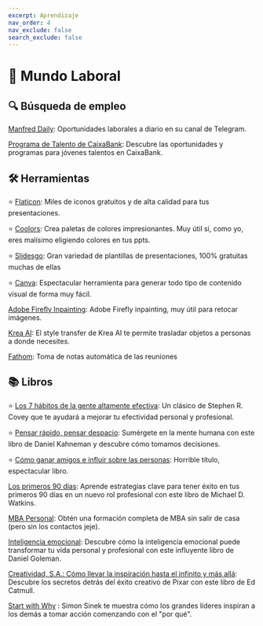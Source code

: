 ```yaml
---
excerpt: Aprendizaje
nav_order: 4
nav_exclude: false
search_exclude: false
---
```


# 💼 Mundo Laboral

## 🔍 Búsqueda de empleo

[Manfred Daily](https://www.getmanfred.com/manfred-daily): Oportunidades laborales a diario en su canal de Telegram.

[Programa de Talento de CaixaBank](https://caixabankcareers.com/content/Talent-Program/?locale=es_ES): Descubre las oportunidades y programas para jóvenes talentos en CaixaBank.

## 🛠️ Herramientas

⭐ [Flaticon](https://www.flaticon.com/): Miles de iconos gratuitos y de alta calidad para tus presentaciones.

⭐ [Coolors](https://coolors.co/): Crea paletas de colores impresionantes. Muy útil si, como yo, eres malísimo eligiendo colores en tus ppts.

⭐ [Slidesgo](https://slidesgo.com/es/): Gran variedad de plantillas de presentaciones, 100% gratuitas muchas de ellas

⭐ [Canva](https://www.canva.com/): Espectacular herramienta para generar todo tipo de contenido visual de forma muy fácil.

[Adobe Firefly Inpainting](https://firefly.adobe.com/upload/inpaint): Adobe Firefly inpainting, muy útil para retocar imágenes.

[Krea AI](https://www.krea.ai/home): El style transfer de Krea AI te permite trasladar objetos a personas a donde necesites.

[Fathom](https://fathom.video/): Toma de notas automática de las reuniones

## 📚 Libros

⭐ [Los 7 hábitos de la gente altamente efectiva](https://www.amazon.es/h%C3%A1bitos-altamente-efectiva-Empresa-Talento/dp/8449324947): Un clásico de Stephen R. Covey que te ayudará a mejorar tu efectividad personal y profesional.

⭐ [Pensar rápido, pensar despacio](https://www.amazon.es/Pensar-r%C3%A1pido-pensar-despacio-ENSAYO-PSICOLOGIA/dp/8490322503/ref=asc_df_8490322503/?tag=googshopes-21&linkCode=df0&hvadid=699734784661&hvpos=&hvnetw=g&hvrand=18008786240968825361&hvpone=&hvptwo=&hvqmt=&hvdev=c&hvdvcmdl=&hvlocint=&hvlocphy=9198488&hvtargid=pla-465849604521&psc=1&mcid=d9da2a1543813706b7f8fc8135b3b5cc&gad_source=1): Sumérgete en la mente humana con este libro de Daniel Kahneman y descubre cómo tomamos decisiones.

⭐ [Cómo ganar amigos e influir sobre las personas](https://www.amazon.es/ganar-amigos-influir-personas-Elipse/dp/8412299728/ref=pd_sbs_d_sccl_3_39/261-9145903-9603567?pd_rd_w=tsYPf&content-id=amzn1.sym.f50ccf5c-eec8-411a-9eba-1be2da20448a&pf_rd_p=f50ccf5c-eec8-411a-9eba-1be2da20448a&pf_rd_r=JS67350ARQ48A0QP6GHM&pd_rd_wg=SvnwW&pd_rd_r=277cbc82-e191-4cf8-9836-0c5ed2e91dbf&pd_rd_i=8412299728&psc=1): Horrible título, espectacular libro.

[Los primeros 90 días](https://www.amazon.es/LOS-PRIMEROS-D%C3%8DAS-Estrategias-inteligencia/dp/8494606611): Aprende estrategias clave para tener éxito en tus primeros 90 días en un nuevo rol profesional con este libro de Michael D. Watkins.

[MBA Personal](https://www.amazon.es/MBA-Personal-Edici%C3%B3n-especial-aniversario/dp/8417992499/ref=pd_lpo_sccl_3/261-9145903-9603567?pd_rd_w=ZFXEz&content-id=amzn1.sym.dbff13a3-ec7b-4ab4-a8ad-e4356fa2bfdb&pf_rd_p=dbff13a3-ec7b-4ab4-a8ad-e4356fa2bfdb&pf_rd_r=Y2W48DSXZ00BN08WKS55&pd_rd_wg=JWSBa&pd_rd_r=595cf390-d940-4e28-915e-b39742533eba&pd_rd_i=8417992499&psc=1): Obtén una formación completa de MBA sin salir de casa (pero sin los contactos jeje).

[Inteligencia emocional](https://www.amazon.es/Inteligencia-emocional-Ensayo-Daniel-Goleman/dp/8472453715/ref=pd_bxgy_d_sccl_1/261-9145903-9603567?pd_rd_w=E4T8e&content-id=amzn1.sym.cfceebff-276b-4b67-ad06-735b2f4350ee&pf_rd_p=cfceebff-276b-4b67-ad06-735b2f4350ee&pf_rd_r=BHRE3K0ADCRHGJ5NQ9QW&pd_rd_wg=5a6ao&pd_rd_r=b5eb4f2e-acbc-44df-aafc-8b5262f5713e&pd_rd_i=8472453715&psc=1): Descubre cómo la inteligencia emocional puede transformar tu vida personal y profesional con este influyente libro de Daniel Goleman.

[Creatividad, S.A.: Cómo llevar la inspiración hasta el infinito y más allá](https://www.amazon.es/Creatividad-S-inspiraci%C3%B3n-infinito-CONECTA/dp/8493914525): Descubre los secretos detrás del éxito creativo de Pixar con este libro de Ed Catmull.

[Start with Why](https://www.amazon.de/-/en/Simon-Sinek/dp/0241958229/ref=sr_1_1?adgrpid=81593322429&dib=eyJ2IjoiMSJ9.VRoqQaGC_wzwk03FciyZlB_Nmar7IIycVbUHOWN1yRKGZuoBmDP_ZNxGnRgNlQ6zls5lD-g1g-4BWQb6Er5apf7fydYfnOv_vX46xEKTRzt_WEaQTYT4FIVtJFnDxMtBXVk836l7qmjcrAbJOwyKc76pZPW2IkKYLz_Qqz--88z5qREtkb5Q8Ml7sCtNySHSF04_896Wfn7mjUybFIu79oAaujIJb6w_-Yx9zVi9KH8.rBIWGd851itwRoFTtPwGn0AbTQKYqz04fkcFf5bYqNE&dib_tag=se&hvadid=394700394203&hvdev=c&hvlocphy=9198488&hvnetw=g&hvqmt=e&hvrand=10066190286510619145&hvtargid=kwd-298050259135&hydadcr=24464_1811915&keywords=start+with+why&qid=1721749338&sr=8-1) : Simon Sinek te muestra cómo los grandes líderes inspiran a los demás a tomar acción comenzando con el "por qué".
